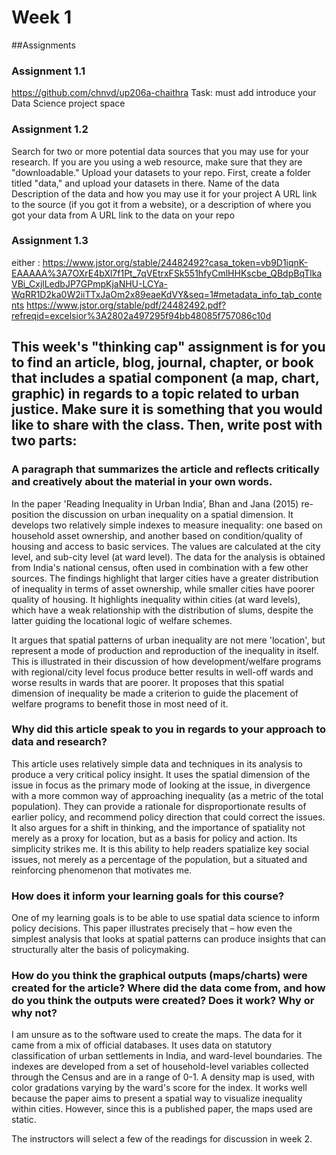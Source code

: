 # Week 1

##Assignments

### Assignment 1.1
https://github.com/chnvd/up206a-chaithra 
Task: must add introduce your Data Science project space 
### Assignment 1.2
Search for two or more potential data sources that you may use for your research. If you are you using a web resource, make sure that they are "downloadable." Upload your datasets to your repo. First, create a folder titled "data," and upload your datasets in there.
Name of the data
Description of the data and how you may use it for your project
A URL link to the source (if you got it from a website), or a description of where you got your data from
A URL link to the data on your repo
### Assignment 1.3
either : https://www.jstor.org/stable/24482492?casa_token=vb9D1iqnK-EAAAAA%3A7OXrE4bXl7f1Pt_7qVEtrxFSk551hfyCmlHHKscbe_QBdpBqTlkaVBi_CxjlLedbJP7GPmpKjaNHU-LCYa-WqRR1D2ka0W2iiTTxJaOm2x89eaeKdVY&seq=1#metadata_info_tab_contents
https://www.jstor.org/stable/pdf/24482492.pdf?refreqid=excelsior%3A2802a497295f94bb48085f757086c10d

## This week's "thinking cap" assignment is for you to find an article, blog, journal, chapter, or book that includes a spatial component (a map, chart, graphic) in regards to a topic related to urban justice. Make sure it is something that you would like to share with the class. Then, write post with two parts:

### A paragraph that summarizes the article and reflects critically and creatively about the material in your own words. 

In the paper 'Reading Inequality in Urban India’, Bhan and Jana (2015) re-position the discussion on urban inequality on a spatial dimension. It develops two relatively simple indexes to measure inequality: one based on household asset ownership, and another based on condition/quality of housing and access to basic services. The values are calculated at the city level, and sub-city level (at ward level). The data for the analysis is obtained from India's national census, often used in combination with a few other sources. The findings highlight that larger cities have a greater distribution of inequality in terms of asset ownership, while smaller cities have poorer quality of housing. It highlights inequality within cities (at ward levels), which have a weak relationship with the distribution of slums, despite the latter guiding the locational logic of welfare schemes.

It argues that spatial patterns of urban inequality are not mere 'location', but represent a mode of production and reproduction of the inequality in itself. This is illustrated in their discussion of how development/welfare programs with regional/city level focus produce better results in well-off wards and worse results in wards that are poorer. It proposes that this spatial dimension of inequality be made a criterion to guide the placement of welfare programs to benefit those in most need of it.

### Why did this article speak to you in regards to your approach to data and research? 

This article uses relatively simple data and techniques in its analysis to produce a very critical policy insight. It uses the spatial dimension of the issue in focus as the primary mode of looking at the issue, in divergence with a more common way of approaching inequality (as a metric of the total population). They can provide a rationale for disproportionate results of earlier policy, and recommend policy direction that could correct the issues. It also argues for a shift in thinking, and the importance of spatiality not merely as a proxy for location, but as a basis for policy and action. Its simplicity strikes me. It is this ability to help readers spatialize key social issues, not merely as a percentage of the population, but a situated and reinforcing phenomenon that motivates me. 

### How does it inform your learning goals for this course?

One of my learning goals is to be able to use spatial data science to inform policy decisions. This paper illustrates precisely that – how even the simplest analysis that looks at spatial patterns can produce insights that can structurally alter the basis of policymaking.

### How do you think the graphical outputs (maps/charts) were created for the article? Where did the data come from, and how do you think the outputs were created? Does it work? Why or why not?

I am unsure as to the software used to create the maps. The data for it came from a mix of official databases. It uses data on statutory classification of urban settlements in India, and ward-level boundaries. The indexes are developed from a set of household-level variables collected through the Census and are in a range of 0-1. A density map is used, with color gradations varying by the ward's score for the index. It works well because the paper aims to present a spatial way to visualize inequality within cities. However, since this is a published paper, the maps used are static.

The instructors will select a few of the readings for discussion in week 2.
